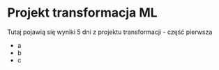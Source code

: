 # Projekt transformacja ML

Tutaj pojawią się wyniki 5 dni z projektu transformacji - część pierwsza
- a 
- b 
- c

